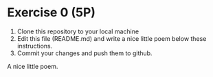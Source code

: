  # Exercise 0 (5P)

1) Clone this repository to your local machine
2) Edit this file (README.md) and write a nice little poem below these instructions.
3) Commit your changes and push them to github.

A nice little poem.
